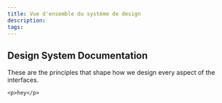 ```yaml
---
title: Vue d'ensemble du système de design
description:
tags:
---
```


<DocHeader props={props}/>

## Design System Documentation

These are the principles that shape how we design every aspect of the
interfaces.

```tsx
<p>hey</p>
```
